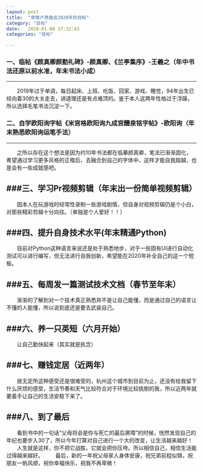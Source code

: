 ```yaml
---
layout: post
title:  "卑微卢贵鑫在2020年的目标"
category: "目标"
date:   2020-01-08 17:32:43
categories: "目标"

---
```


### 一、临帖《颜真卿颜勤礼碑》-颜真卿、《兰亭集序》-王羲之（年中书法还原以前水准，年末书法小成）
---
&emsp;&emsp;2019年过于单调，每日起床、上班、吃饭、回家、游戏、睡觉，94年出生已经向着30的大关走去，讲道理还是有点难顶的。鉴于本人这两年性格过于浮躁，所以选择毛笔书法沉淀一下。


### 二、自学欧阳询字帖《米宫格欧阳询九成宫醴泉铭字帖》-欧阳询（年末熟悉欧阳询运笔手法）
---
&emsp;&emsp;之所以存在这个想法是因为约10年书法都在临摹颜真卿，笔法已渐渐固化，希望通过学习更多风格的正楷后，去融合到自己的字体中，这样才能自我超越，也是会有一些成就感吧。

###三、学习Pr视频剪辑（年末出一份简单视频剪辑）
---
&emsp;&emsp;因本人在玩游戏时经常性录制一些游戏剧情，但自身对视频剪辑仍是个小白，对那些精彩剪辑十分向往。（单独是个人爱好！！）

###四、提升自身技术水平(年末精通Python)
---
&emsp;&emsp;目前对Python这种语言来说还是处于熟悉地步，对于一些固有UI进行自动化测试可以进行编写，但无法进行自我创新，希望能在2020年补全自己的这一个短板。

###五、每周发一篇测试技术文档（春节至年末）
---
&emsp;&emsp;渐渐的了解到对一个技术真正熟悉并不是让自己能懂，而是通过自己的语言让不懂的人能懂，所以说到底还是要去武装自己。

###六、养一只英短（六月开始）
---
&emsp;&emsp;让自己勤快起来（其实就是执念）

###七、赚钱定居（近两年）
---
&emsp;&emsp;居无定所这种感受还是很难受的，杭州这个城市到目前为止，还没有给我留下什么厌烦的感受，生活节奏和天气比较符合对于环境比较挑剔的我，所以近两年就要着手让自己的生活安稳下来了。

###八、到了最后
---
&emsp;&emsp;看到书中的一句话“父母将会是你与死亡的最后屏障”的时候，恍然发现自己的年纪也要步入30了，所以今年打算对自己进行一个大的改变，让生活越来越好！
&emsp;&emsp;人生就是这样，你不把它战胜，它就会把你压垮。所以相信自己，相信生活能过得越来越好。
&emsp;&emsp;最后，新的一年祝父母家人身体安康，祝兄弟前程似锦，祝朋友一帆风顺，祝你幸福快乐，祝我不再卑微！